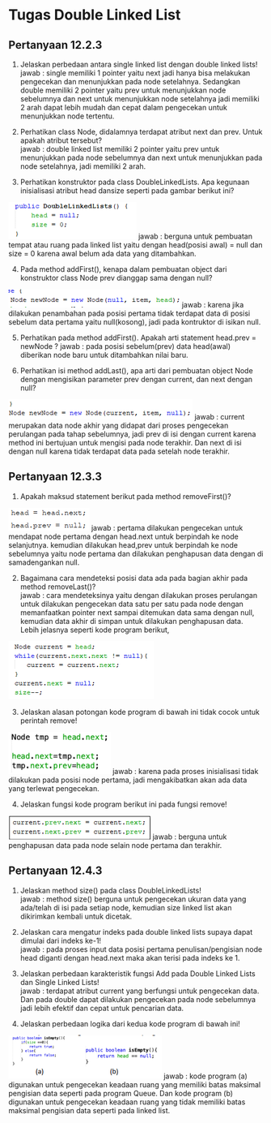 # Tugas Double Linked List
## Pertanyaan 12.2.3
1. Jelaskan perbedaan antara single linked list dengan double linked lists!      
jawab : single memiliki 1 pointer yaitu next jadi hanya bisa melakukan pengecekan dan menunjukkan pada node setelahnya. Sedangkan double memiliki 2 pointer yaitu prev untuk menunjukkan node sebelumnya dan next untuk menunjukkan node setelahnya jadi memiliki 2 arah dapat lebih mudah dan cepat dalam pengecekan untuk menunjukkan node tertentu.

2. Perhatikan class Node, didalamnya terdapat atribut next dan prev. Untuk apakah atribut tersebut?      
jawab : double linked list memiliki 2 pointer yaitu prev untuk menunjukkan pada node sebelumnya dan next untuk menunjukkan pada node setelahnya, jadi memiliki 2 arah.

3. Perhatikan konstruktor pada class DoubleLinkedLists. Apa kegunaan inisialisasi atribut head dansize seperti pada gambar berikut ini?      
<img src="12.2.3(nomor 3).png">       
jawab : berguna untuk pembuatan tempat atau ruang pada linked list yaitu dengan head(posisi awal) = null dan size = 0 karena awal belum ada data yang ditambahkan.

4. Pada method addFirst(), kenapa dalam pembuatan object dari konstruktor class Node prev
dianggap sama dengan null?    
<img src="12.2.3(nomor 4).png">     
jawab : karena jika dilakukan penambahan pada posisi pertama tidak terdapat data di posisi sebelum data pertama yaitu null(kosong), jadi pada kontruktor di isikan null.

5. Perhatikan pada method addFirst(). Apakah arti statement head.prev = newNode ?
jawab : pada posisi sebelum(prev) data head(awal) diberikan node baru untuk ditambahkan nilai baru.

6. Perhatikan isi method addLast(), apa arti dari pembuatan object Node dengan mengisikan
parameter prev dengan current, dan next dengan null?    
<img src="12.2.3(nomor 6).png">     
jawab : current merupakan data node akhir yang didapat dari proses pengecekan perulangan pada tahap sebelumnya, jadi prev di isi dengan current karena method ini bertujuan untuk mengisi pada node terakhir. Dan next di isi dengan null karena tidak terdapat data pada setelah node terakhir.

## Pertanyaan 12.3.3
1. Apakah maksud statement berikut pada method removeFirst()?    
<img src="12.3.3(nomor 1).png">    
jawab : pertama dilakukan pengecekan untuk mendapat node pertama dengan head.next untuk berpindah ke node selanjutnya. kemudian dilakukan head,prev untuk berpindah ke node sebelumnya yaitu node pertama dan dilakukan penghapusan data dengan di samadengankan null.

2. Bagaimana cara mendeteksi posisi data ada pada bagian akhir pada method removeLast()?   
jawab : cara mendeteksinya yaitu dengan dilakukan proses perulangan untuk dilakukan pengecekan data satu per satu pada node dengan memanfaatkan pointer next sampai ditemukan data sama dengan null, kemudian data akhir di simpan untuk dilakukan penghapusan data. Lebih jelasnya seperti kode program berikut,    
<img src="12.3.3(nomor 2).png">

3. Jelaskan alasan potongan kode program di bawah ini tidak cocok untuk perintah remove!    
<img src="12.3.3(nomor 3).png">      
jawab : karena pada proses inisialisasi tidak dilakukan pada posisi node pertama, jadi mengakibatkan akan ada data yang terlewat pengecekan.

4. Jelaskan fungsi kode program berikut ini pada fungsi remove!    
<img src="12.3.3(nomor 4).png">      
jawab : berguna untuk penghapusan data pada node selain node pertama dan terakhir.

## Pertanyaan 12.4.3
1. Jelaskan method size() pada class DoubleLinkedLists!     
jawab : method size() berguna untuk pengecekan ukuran data yang ada/telah di isi pada setiap node, kemudian size linked list akan dikirimkan kembali untuk dicetak.

2. Jelaskan cara mengatur indeks pada double linked lists supaya dapat dimulai dari indeks ke-1!     
jawab : pada proses input data posisi pertama penulisan/pengisian node head diganti dengan head.next maka akan terisi pada indeks ke 1.

3. Jelaskan perbedaan karakteristik fungsi Add pada Double Linked Lists dan Single Linked Lists!    
jawab : terdapat atribut current yang berfungsi untuk pengecekan data. Dan pada double dapat dilakukan pengecekan pada node sebelumnya jadi lebih efektif dan cepat untuk pencarian data.

4. Jelaskan perbedaan logika dari kedua kode program di bawah ini!   
<img src="12.4.3(nomor 4).png">      
jawab : kode program (a) digunakan untuk pengecekan keadaan ruang yang memiliki batas maksimal pengisian data seperti pada program Queue. Dan kode program (b) digunakan untuk pengecekan keadaan ruang yang tidak memiliki batas maksimal pengisian data seperti pada linked list.